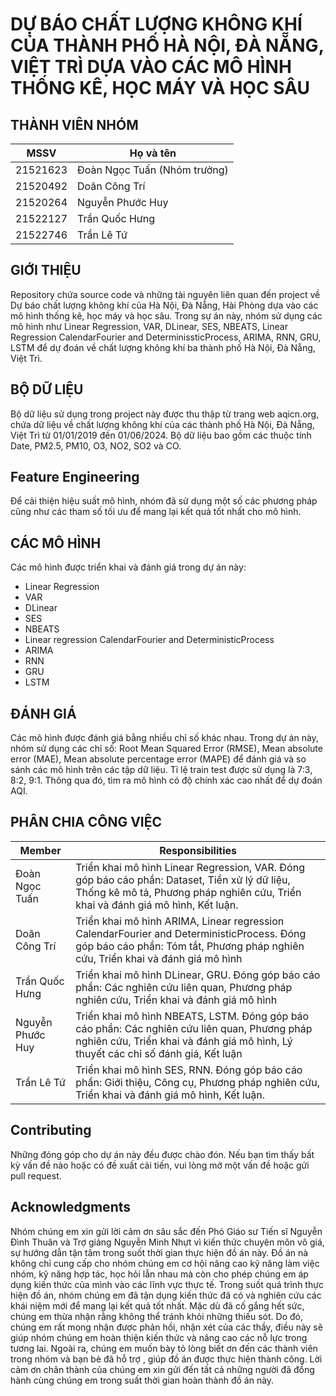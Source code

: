 
# DỰ BÁO CHẤT LƯỢNG KHÔNG KHÍ CỦA THÀNH PHỐ HÀ NỘI, ĐÀ NẴNG, VIỆT TRÌ DỰA VÀO CÁC MÔ HÌNH THỐNG KÊ, HỌC MÁY VÀ HỌC SÂU
## THÀNH VIÊN NHÓM
| MSSV | Họ và tên |
| --- | --- |
| 21521623 | Đoàn Ngọc Tuấn (Nhóm trưởng) |
| 21520492 | Doãn Công Trí |
| 21520264 | Nguyễn Phước Huy|
| 21522127 | Trần Quốc Hưng |
| 21522746 | Trần Lê Tứ|

## GIỚI THIỆU
Repository chứa source code và những tài nguyên liên quan đến project về Dự báo chất lượng không khí của Hà Nội, Đà Nẵng, Hài Phòng dựa vào các mô hình thống kê, học máy và học sâu. Trong sự án này, nhóm sử dụng các mô hình như Linear Regression, VAR, DLinear, SES, NBEATS, Linear Regression CalendarFourier and DeterminissticProcess, ARIMA, RNN, GRU, LSTM để dự đoán về chất lượng không khí ba thành phố Hà Nội, Đà Nẵng, Việt Trì.

## BỘ DỮ LIỆU
Bộ dữ liệu sử dụng trong project này được thu thập từ trang web aqicn.org, chứa dữ liệu về chất lượng không khí của các thành phố Hà Nội, Đà Nẵng, Việt Trì từ 01/01/2019 đến 01/06/2024. Bộ dữ liệu bao gồm các thuộc tính Date, PM2.5, PM10, O3, NO2, SO2 và CO.

## Feature Engineering
Để cải thiện hiệu suất mô hình, nhóm đã sử dụng một số các phương pháp cũng như các tham số tối ưu để mang lại kết quả tốt nhất cho mô hình.


## CÁC MÔ HÌNH
Các mô hình được triển khai và đánh giá trong dự án này: 

- Linear Regression
- VAR
- DLinear
- SES
- NBEATS
- Linear regression CalendarFourier and DeterministicProcess
- ARIMA
- RNN
- GRU
- LSTM

## ĐÁNH GIÁ
Các mô hình được đánh giá bằng nhiều chỉ số khác nhau. Trong dự án này, nhóm sử dụng các chỉ số: Root Mean Squared Error (RMSE), Mean absolute error (MAE), Mean absolute percentage error (MAPE) để đánh giá và so sánh các mô hình trên các tập dữ liệu. Tỉ lệ train test được sử dụng là 7:3, 8:2, 9:1. Thông qua đó, tìm ra mô hình có độ chính xác cao nhất để dự đoán AQI.

## PHÂN CHIA CÔNG VIỆC
| Member | Responsibilities |
| --- | --- |
| Đoàn Ngọc Tuấn | Triển khai mô hình Linear Regression, VAR. Đóng góp báo cáo phần: Dataset, Tiền xử lý dữ liệu, Thống kê mô tả, Phương pháp nghiên cứu, Triển khai và đánh giá mô hình, Kết luận.|
| Doãn Công Trí | Triển khai mô hình ARIMA, Linear regression CalendarFourier and DeterministicProcess. Đóng góp báo cáo phần: Tóm tắt, Phương pháp nghiên cứu, Triển khai và đánh giá mô hình|
| Trần Quốc Hưng | Triển khai mô hình DLinear, GRU. Đóng góp báo cáo phần: Các nghiên cứu liên quan, Phương pháp nghiên cứu, Triển khai và đánh giá mô hình|
| Nguyễn Phước Huy | Triển khai mô hình NBEATS, LSTM. Đóng góp báo cáo phần: Các nghiên cứu liên quan, Phương pháp nghiên cứu, Triển khai và đánh giá mô hình, Lý thuyết các chỉ số đánh giá, Kết luận|
| Trần Lê Tứ | Triển khai mô hình SES, RNN. Đóng góp báo cáo phần: Giới thiệu, Công cụ, Phương pháp nghiên cứu, Triển khai và đánh giá mô hình, Kết luận.|


## Contributing
Những đóng góp cho dự án này đều được chào đón. Nếu bạn tìm thấy bất kỳ vấn đề nào hoặc có đề xuất cải tiến, vui lòng mở một vấn đề hoặc gửi pull request.

## Acknowledgments
Nhóm chúng em xin gửi lời cảm ơn sâu sắc đến Phó Giáo sư Tiến sĩ Nguyễn Đình Thuân và Trợ giảng Nguyễn Minh Nhựt vì kiến thức chuyên môn vô giá, sự hướng dẫn tận tâm trong suốt thời gian thực hiện đồ án này. Đồ án nà không chỉ cung cấp cho nhóm chúng em cơ hội nâng cao kỹ năng làm việc nhóm, kỹ năng hợp tác, học hỏi lẫn nhau mà còn cho phép chúng em áp dụng kiến thức của mình vào các lĩnh vực thực tế.
Trong suốt quá trình thực hiện đồ án, nhóm chúng em đã tận dụng kiến thức đã có và nghiên cứu các khái niệm mới để mang lại kết quả tốt nhất. Mặc dù đã cố gắng hết sức, chúng em thừa nhận rằng không thể tránh khỏi những thiếu sót. Do đó, chúng em rất mong nhận được phản hồi, nhận xét của các thầy, điều này sẽ giúp nhóm chúng em hoàn thiện kiến thức và nâng cao các nỗ lực trong tương lai.
Ngoài ra, chúng em muốn bày tỏ lòng biết ơn đến các thành viên trong nhóm và bạn bè đã hỗ trợ , giúp đồ án được thực hiện thành công. Lời cảm ơn chân thành của chúng em xin gửi đến tất cả những người đã đồng hành cùng chúng em trong suất thời gian hoàn thành đồ án này.
